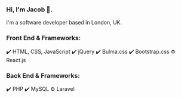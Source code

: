 ### Hi, I'm Jacob 👋.

I'm a software developer based in London, UK.

### Front End & Frameworks:

✔️ HTML, CSS, JavaScript
✔️ jQuery
✔️ Bulma.css
✔️ Bootstrap.css
⚙️ React.js

### Back End & Frameworks:

✔️ PHP
✔️ MySQL
⚙️ Laravel

<!--
**jacobcollinsdev/jacobcollinsdev** is a ✨ _special_ ✨ repository because its `README.md` (this file) appears on your GitHub profile.

Here are some ideas to get you started:

- 🔭 I’m currently working on ...
- 🌱 I’m currently learning ...
- 👯 I’m looking to collaborate on ...
- 🤔 I’m looking for help with ...
- 💬 Ask me about ...
- 📫 How to reach me: ...
- 😄 Pronouns: ...
- ⚡ Fun fact: ...
-->
